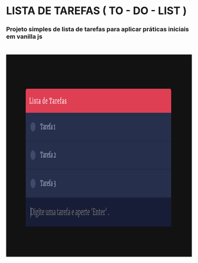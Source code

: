 # LISTA DE TAREFAS ( TO - DO - LIST ) 

### Projeto simples de lista de tarefas para aplicar práticas iniciais em vanilla js 

#

<div align="center">
  <img height="550em"src="https://github.com/LeandroDukievicz/to-do-list/blob/main/assets/todolist.png" target="_blank">
</div>

